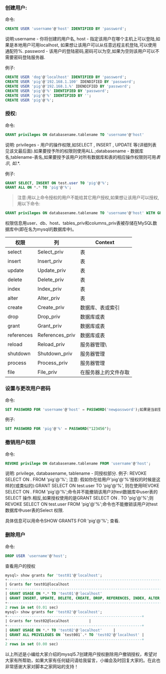 ### 创建用户:

命令:

```sql
CREATE USER 'username'@'host' IDENTIFIED BY 'password';
```
说明:username - 你将创建的用户名, host - 指定该用户在哪个主机上可以登陆,如果是本地用户可用localhost, 如果想让该用户可以从任意远程主机登陆,可以使用通配符%. password - 该用户的登陆密码,密码可以为空,如果为空则该用户可以不需要密码登陆服务器.

例子:

```sql
CREATE USER 'dog'@'localhost' IDENTIFIED BY 'password';
CREATE USER 'pig'@'192.168.1.100' IDENDIFIED BY 'password';
CREATE USER 'pig'@'192.168.1.%' IDENDIFIED BY 'password';
CREATE USER 'pig'@'%' IDENTIFIED BY 'password';
CREATE USER 'pig'@'%' IDENTIFIED BY '';
CREATE USER 'pig'@'%';
```

### 授权:

命令:

```sql
GRANT privileges ON databasename.tablename TO 'username'@'host'
```

说明: privileges - 用户的操作权限,如SELECT , INSERT , UPDATE 等(详细列表见该文最后面).如果要授予所的权限则使用ALL.;databasename - 数据库名,tablename-表名,如果要授予该用户对所有数据库和表的相应操作权限则可用*表示, 如*.*.

例子:

```sql
GRANT SELECT, INSERT ON test.user TO 'pig'@'%';
GRANT ALL ON *.* TO 'pig'@'%';
```

> 注意:用以上命令授权的用户不能给其它用户授权,如果想让该用户可以授权,用以下命令:          
```sql
GRANT privileges ON databasename.tablename TO 'username'@'host' WITH GRANT OPTION;
```

权限信息用user、db、host、tables_priv和columns_priv表被存储在MySQL数据库中(即在名为mysql的数据库中)。

权限|列|Context
---|---|---
select|Select_priv|表
insert|Insert_priv|表
update|Update_priv|表
delete|Delete_priv|表
index|Index_priv|表
alter|Alter_priv|表
create|Create_priv|数据库、表或索引
drop|Drop_priv|数据库或表
grant|Grant_priv|数据库或表
references|References_priv|数据库或表
reload|Reload_priv|服务器管理\
shutdown|Shutdown_priv|服务器管理
process|Process_priv|服务器管理
file|File_priv|在服务器上的文件存取

### 设置与更改用户密码

命令:

```sql
SET PASSWORD FOR 'username'@'host' = PASSWORD('newpassword');如果是当前登陆用户用SET PASSWORD = PASSWORD("newpassword");
```
例子:

```sql
SET PASSWORD FOR 'pig'@'%' = PASSWORD("123456");
```

### 撤销用户权限

命令:

```sql
REVOKE privilege ON databasename.tablename FROM 'username'@'host';
```

说明: privilege, databasename, tablename - 同授权部分.
例子: REVOKE SELECT ON *.* FROM 'pig'@'%';
注意: 假如你在给用户'pig'@'%'授权的时候是这样的(或类似的):GRANT SELECT ON test.user TO 'pig'@'%', 则在使用REVOKE SELECT ON *.* FROM 'pig'@'%';命令并不能撤销该用户对test数据库中user表的SELECT 操作.相反,如果授权使用的是GRANT SELECT ON *.* TO 'pig'@'%';则REVOKE SELECT ON test.user FROM 'pig'@'%';命令也不能撤销该用户对test数据库中user表的Select 权限.

具体信息可以用命令SHOW GRANTS FOR 'pig'@'%'; 查看.

### 删除用户

命令:

```sql
DROP USER 'username'@'host';
```

查看用户的授权 

```sql
mysql> show grants for 'test01'@'localhost';
+-----------------------------------------------------------------------------------------------------------------------------------------------------------------------------------------------------------------------------------+
| Grants for test01@localhost                                                  |
+-----------------------------------------------------------------------------------------------------------------------------------------------------------------------------------------------------------------------------------+
| GRANT USAGE ON *.* TO 'test01'@'localhost'                                              |
| GRANT INSERT, UPDATE, DELETE, CREATE, DROP, REFERENCES, INDEX, ALTER, CREATE TEMPORARY TABLES, LOCK TABLES, EXECUTE, CREATE VIEW, SHOW VIEW, CREATE ROUTINE, ALTER ROUTINE, EVENT, TRIGGER ON `test001`.* TO 'test01'@'localhost' |
+-----------------------------------------------------------------------------------------------------------------------------------------------------------------------------------------------------------------------------------+
2 rows in set (0.01 sec)
mysql> show grants for 'test02'@'localhost'; 
+-------------------------------------------------------------+
| Grants for test02@localhost         |
+-------------------------------------------------------------+
| GRANT USAGE ON *.* TO 'test02'@'localhost'     |
| GRANT ALL PRIVILEGES ON `test001`.* TO 'test02'@'localhost' |
+-------------------------------------------------------------+
2 rows in set (0.00 sec)
```

以上所述是小编给大家介绍的mysql5.7创建用户授权删除用户撤销授权，希望对大家有所帮助，如果大家有任何疑问请给我留言，小编会及时回复大家的。在此也非常感谢大家对脚本之家网站的支持！
